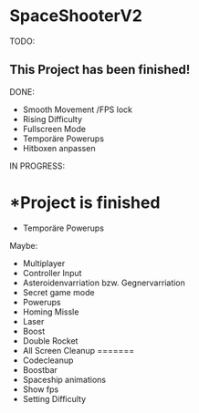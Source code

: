 # SpaceShooterV2


TODO:
## This Project has been finished!

DONE:
* Smooth Movement /FPS lock	
* Rising Difficulty
* Fullscreen Mode
* Temporäre Powerups
* Hitboxen anpassen


IN PROGRESS:

*Project is finished
=======
* Temporäre Powerups


Maybe:
* Multiplayer
* Controller Input
* Asteroidenvarriation bzw. Gegnervarriation
* Secret game mode
* Powerups
* Homing Missle
* Laser
* Boost
* Double Rocket
* All Screen Cleanup
=======
* Codecleanup
* Boostbar
* Spaceship animations
* Show fps
* Setting Difficulty

